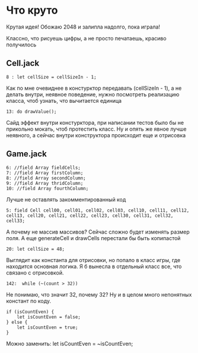 # Что круто

Крутая идея! Обожаю 2048 и залипла надолго, пока играла!

Классно, что рисуешь цифры, а не просто печатаешь, красиво получилось

## Cell.jack

    8 : let cellSize = cellSizeIn - 1;

Как по мне очевиднее в констурктор передавать (cellSizeIn - 1), а не делать внутри, неявное поведение, нужно посмотреть реализацию класса, чтоб узнать, что вычитается единица 

    13: do drawValue();

Сайд эффект внутри констурктора, при написании тестов было бы не прикольно мокать, чтоб протестить класс. Ну и опять же явное лучше неявного, а сейчас внутри конструктора происходит еще и отрисовка


## Game.jack

    6: //field Array fieldCells;
    7: //field Array firstColumn;
    8: //field Array secondColumn;
    9: //field Array thridColumn;
    10: //field Array fourthColumn; 

Лучше не оставлять закомментированный код

    5: field Cell cell00, cell01, cell02, cell03, cell10, cell11, cell12, cell13, cell20, cell21, cell22, cell23, cell30, cell31, cell32, cell33;

А почему не массив массивов? Сейчас сложно будет изменять размер поля. А еще generateCell и drawCells перестали бы быть копипастой

    20: let cellSize = 48;

Выглядит как константа для отрисовки, но попало в класс игры, где находится основная логика. Я б вынесла в отдельный класс все, что связано с отрисовкой. 

    142:  while (~(count > 32)) 

Не понимаю, что значит 32, почему 32? Ну и в целом много непонятных констант по коду. 

    if (isCountEven) {
        let isCountEven = false;
    } else {
        let isCountEven = true;
    }

Можно заменить: let isCountEven = ~isCountEven;
